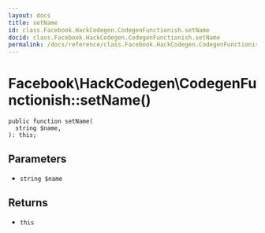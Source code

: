 ```yaml
---
layout: docs
title: setName
id: class.Facebook.HackCodegen.CodegenFunctionish.setName
docid: class.Facebook.HackCodegen.CodegenFunctionish.setName
permalink: /docs/reference/class.Facebook.HackCodegen.CodegenFunctionish.setName.md
---
```

# Facebook\\HackCodegen\\CodegenFunctionish::setName()




``` Hack
public function setName(
  string $name,
): this;
```




## Parameters




+ ` string $name `




## Returns




* ` this `